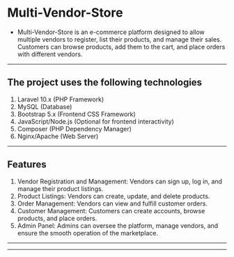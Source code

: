# Multi-Vendor-Store

- Multi-Vendor-Store is an e-commerce platform designed to allow multiple vendors to register, list their products, and manage their sales. Customers can browse products, add them to the cart, and place orders with different vendors.

---

## The project uses the following technologies

1. Laravel 10.x (PHP Framework)
1. MySQL (Database)
1. Bootstrap 5.x (Frontend CSS Framework)
1. JavaScript/Node.js (Optional for frontend interactivity)
1. Composer (PHP Dependency Manager)
1. Nginx/Apache (Web Server)

---

## Features

1. Vendor Registration and Management: Vendors can sign up, log in, and manage their product listings.
1. Product Listings: Vendors can create, update, and delete products.
1. Order Management: Vendors can view and fulfill customer orders.
1. Customer Management: Customers can create accounts, browse products, and place orders.
1. Admin Panel: Admins can oversee the platform, manage vendors, and ensure the smooth operation of the marketplace.

---
---
